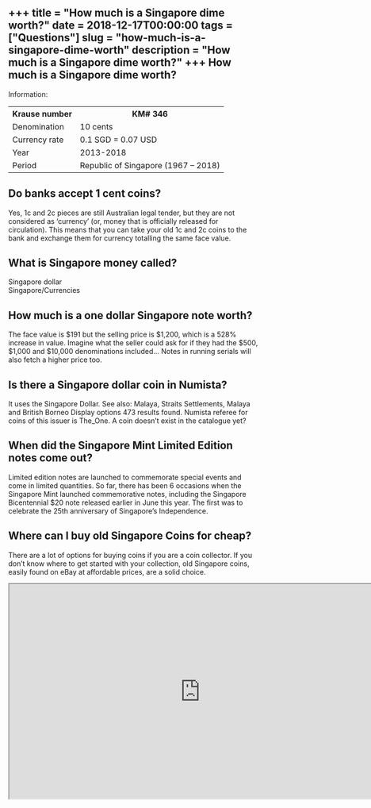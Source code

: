 +++
title = "How much is a Singapore dime worth?"
date = 2018-12-17T00:00:00
tags = ["Questions"]
slug = "how-much-is-a-singapore-dime-worth"
description = "How much is a Singapore dime worth?"
+++
How much is a Singapore dime worth?
-----------------------------------

Information:

<table><tr><th>Krause number</th><th>KM# 346</th></tr><tr><td>Denomination</td><td>10 cents</td></tr><tr><td>Currency rate</td><td>0.1 SGD = 0.07 USD</td></tr><tr><td>Year</td><td>2013-2018</td></tr><tr><td>Period</td><td>Republic of Singapore (1967 – 2018)</td></tr></table>

Do banks accept 1 cent coins?
-----------------------------

Yes, 1c and 2c pieces are still Australian legal tender, but they are not considered as ‘currency’ (or, money that is officially released for circulation). This means that you can take your old 1c and 2c coins to the bank and exchange them for currency totalling the same face value.

What is Singapore money called?
-------------------------------

Singapore dollar  
Singapore/Currencies

How much is a one dollar Singapore note worth?
----------------------------------------------

The face value is $191 but the selling price is $1,200, which is a 528% increase in value. Imagine what the seller could ask for if they had the $500, $1,000 and $10,000 denominations included… Notes in running serials will also fetch a higher price too.

Is there a Singapore dollar coin in Numista?
--------------------------------------------

It uses the Singapore Dollar. See also: Malaya, Straits Settlements, Malaya and British Borneo Display options 473 results found. Numista referee for coins of this issuer is The\_One. A coin doesn’t exist in the catalogue yet?

When did the Singapore Mint Limited Edition notes come out?
-----------------------------------------------------------

Limited edition notes are launched to commemorate special events and come in limited quantities. So far, there has been 6 occasions when the Singapore Mint launched commemorative notes, including the Singapore Bicentennial $20 note released earlier in June this year. The first was to celebrate the 25th anniversary of Singapore’s Independence.

Where can I buy old Singapore Coins for cheap?
----------------------------------------------

There are a lot of options for buying coins if you are a coin collector. If you don’t know where to get started with your collection, old Singapore coins, easily found on eBay at affordable prices, are a solid choice.

<iframe allow="accelerometer; autoplay; clipboard-write; encrypted-media; gyroscope; picture-in-picture" allowfullscreen="" class="__youtube_prefs__  epyt-is-override  no-lazyload" data-no-lazy="1" data-origheight="433" data-origwidth="770" data-skipgform_ajax_framebjll="" height="433" id="_ytid_72407" loading="lazy" src="https://www.youtube.com/embed/Fmf9ARqBnQk?enablejsapi=1&autoplay=0&cc_load_policy=0&cc_lang_pref=&iv_load_policy=1&loop=0&modestbranding=0&rel=1&fs=1&playsinline=0&autohide=2&theme=dark&color=red&controls=1&" title="YouTube player" width="770"></iframe>